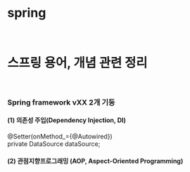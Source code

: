 # spring
<br>

# 스프링 용어, 개념 관련 정리
<br>

### Spring framework vXX 2개 기둥 
    
#### (1) 의존성 주입(Dependency Injection, DI) <br>
@Setter(onMethod_={@Autowired}) <br> private DataSource dataSource;
#### (2) 관점지향프로그래밍 (AOP, Aspect-Oriented Programming)
<br>

